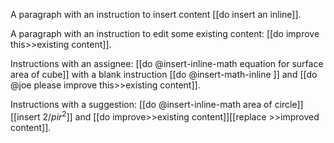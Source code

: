 A paragraph with an instruction to insert content [[do insert an inline]].

A paragraph with an instruction to edit some existing content: [[do improve this>>existing content]].

Instructions with an assignee: [[do @insert-inline-math equation for surface area of cube]] with a blank instruction [[do @insert-math-inline ]] and [[do @joe please improve this>>existing content]].

Instructions with a suggestion: [[do @insert-inline-math area of circle]][[insert $2 /pi r^2$]] and [[do improve>>existing content]][[replace >>improved content]].
